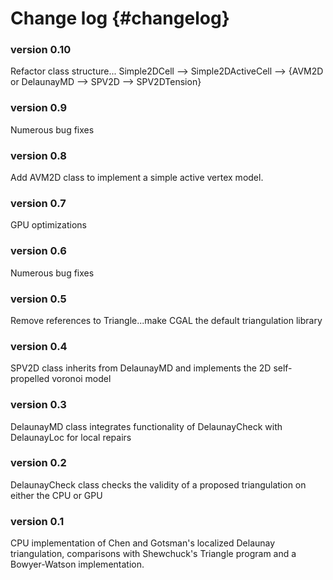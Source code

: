 # Change log {#changelog}

### version 0.10

Refactor class structure... Simple2DCell --> Simple2DActiveCell --> {AVM2D or DelaunayMD --> SPV2D --> SPV2DTension}

### version 0.9

Numerous bug fixes

### version 0.8 

Add AVM2D class to implement a simple active vertex model. 

### version 0.7 

GPU optimizations

### version 0.6 

Numerous bug fixes

### version 0.5

Remove references to Triangle...make CGAL the default triangulation library

### version 0.4

SPV2D class inherits from DelaunayMD and implements the 2D self-propelled voronoi model

### version 0.3

DelaunayMD class integrates functionality of DelaunayCheck with DelaunayLoc for local repairs

### version 0.2

DelaunayCheck class checks the validity of a proposed triangulation on either the CPU or GPU

### version 0.1 

CPU implementation of Chen and Gotsman's  localized Delaunay triangulation, comparisons with Shewchuck's Triangle program and a Bowyer-Watson implementation.
